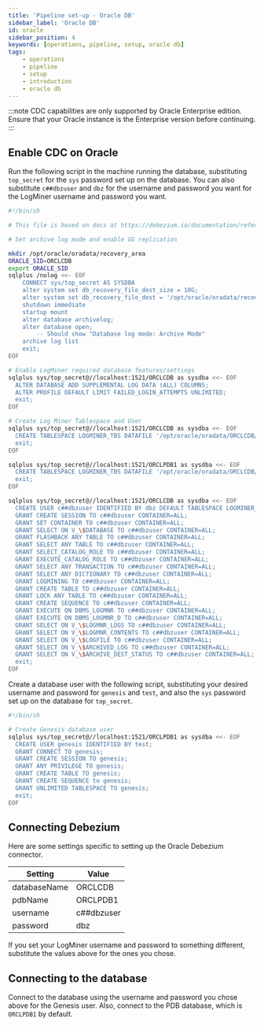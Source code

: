 ```yaml
---
title: 'Pipeline set-up - Oracle DB'
sidebar_label: 'Oracle DB'
id: oracle
sidebar_position: 4
keywords: [operations, pipeline, setup, oracle db]
tags:
    - operations
    - pipeline
    - setup
    - introduction
    - oracle db
---
```


:::note
CDC capabilities are only supported by Oracle Enterprise edition. Ensure that your Oracle instance is the Enterprise version before continuing.
:::

## Enable CDC on Oracle

Run the following script in the machine running the database, substituting `top_secret` for the `sys` password set up on the database. You can also substitute `c##dbzuser` and `dbz` for the username and password you want for the LogMiner username and password you want.

```bash
#!/bin/sh

# This file is based on docs at https://debezium.io/documentation/reference/stable/connectors/oracle.html#setting-up-oracle and the linked Debezium Vagrant Box for Oracle DB GitHub repository.

# Set archive log mode and enable GG replication

mkdir /opt/oracle/oradata/recovery_area
ORACLE_SID=ORCLCDB
export ORACLE_SID
sqlplus /nolog <<- EOF
	CONNECT sys/top_secret AS SYSDBA
	alter system set db_recovery_file_dest_size = 10G;
	alter system set db_recovery_file_dest = '/opt/oracle/oradata/recovery_area' scope=spfile;
	shutdown immediate
	startup mount
	alter database archivelog;
	alter database open;
        -- Should show "Database log mode: Archive Mode"
	archive log list
	exit;
EOF

# Enable LogMiner required database features/settings
sqlplus sys/top_secret@//localhost:1521/ORCLCDB as sysdba <<- EOF
  ALTER DATABASE ADD SUPPLEMENTAL LOG DATA (ALL) COLUMNS;
  ALTER PROFILE DEFAULT LIMIT FAILED_LOGIN_ATTEMPTS UNLIMITED;
  exit;
EOF

# Create Log Miner Tablespace and User
sqlplus sys/top_secret@//localhost:1521/ORCLCDB as sysdba <<- EOF
  CREATE TABLESPACE LOGMINER_TBS DATAFILE '/opt/oracle/oradata/ORCLCDB/logminer_tbs.dbf' SIZE 25M REUSE AUTOEXTEND ON MAXSIZE UNLIMITED;
  exit;
EOF

sqlplus sys/top_secret@//localhost:1521/ORCLPDB1 as sysdba <<- EOF
  CREATE TABLESPACE LOGMINER_TBS DATAFILE '/opt/oracle/oradata/ORCLCDB/ORCLPDB1/logminer_tbs.dbf' SIZE 25M REUSE AUTOEXTEND ON MAXSIZE UNLIMITED;
  exit;
EOF

sqlplus sys/top_secret@//localhost:1521/ORCLCDB as sysdba <<- EOF
  CREATE USER c##dbzuser IDENTIFIED BY dbz DEFAULT TABLESPACE LOGMINER_TBS QUOTA UNLIMITED ON LOGMINER_TBS CONTAINER=ALL;
  GRANT CREATE SESSION TO c##dbzuser CONTAINER=ALL;
  GRANT SET CONTAINER TO c##dbzuser CONTAINER=ALL;
  GRANT SELECT ON V_\$DATABASE TO c##dbzuser CONTAINER=ALL;
  GRANT FLASHBACK ANY TABLE TO c##dbzuser CONTAINER=ALL;
  GRANT SELECT ANY TABLE TO c##dbzuser CONTAINER=ALL;
  GRANT SELECT_CATALOG_ROLE TO c##dbzuser CONTAINER=ALL;
  GRANT EXECUTE_CATALOG_ROLE TO c##dbzuser CONTAINER=ALL;
  GRANT SELECT ANY TRANSACTION TO c##dbzuser CONTAINER=ALL;
  GRANT SELECT ANY DICTIONARY TO c##dbzuser CONTAINER=ALL;
  GRANT LOGMINING TO c##dbzuser CONTAINER=ALL;
  GRANT CREATE TABLE TO c##dbzuser CONTAINER=ALL;
  GRANT LOCK ANY TABLE TO c##dbzuser CONTAINER=ALL;
  GRANT CREATE SEQUENCE TO c##dbzuser CONTAINER=ALL;
  GRANT EXECUTE ON DBMS_LOGMNR TO c##dbzuser CONTAINER=ALL;
  GRANT EXECUTE ON DBMS_LOGMNR_D TO c##dbzuser CONTAINER=ALL;
  GRANT SELECT ON V_\$LOGMNR_LOGS TO c##dbzuser CONTAINER=ALL;
  GRANT SELECT ON V_\$LOGMNR_CONTENTS TO c##dbzuser CONTAINER=ALL;
  GRANT SELECT ON V_\$LOGFILE TO c##dbzuser CONTAINER=ALL;
  GRANT SELECT ON V_\$ARCHIVED_LOG TO c##dbzuser CONTAINER=ALL;
  GRANT SELECT ON V_\$ARCHIVE_DEST_STATUS TO c##dbzuser CONTAINER=ALL;
  exit;
EOF
```

Create a database user with the following script, substituting your desired username and password for `genesis` and `test`, and also the `sys` password set up on the database for `top_secret`.

```bash
#!/bin/sh

# Create Genesis database user
sqlplus sys/top_secret@//localhost:1521/ORCLPDB1 as sysdba <<- EOF
  CREATE USER genesis IDENTIFIED BY test;
  GRANT CONNECT TO genesis;
  GRANT CREATE SESSION TO genesis;
  GRANT ANY PRIVILEGE TO genesis;
  GRANT CREATE TABLE TO genesis;
  GRANT CREATE SEQUENCE to genesis;
  GRANT UNLIMITED TABLESPACE TO genesis;
  exit;
EOF
```

## Connecting Debezium

Here are some settings specific to setting up the Oracle Debezium connector.

| Setting | Value |
| --- | --- |
| databaseName | ORCLCDB |
| pdbName | ORCLPDB1 |
| username | c##dbzuser |
| password | dbz |

If you set your LogMiner username and password to something different, substitute the values above for the ones you chose.

## Connecting to the database

Connect to the database using the username and password you chose above for the Genesis user. Also, connect to the PDB database, which is `ORCLPDB1` by default.